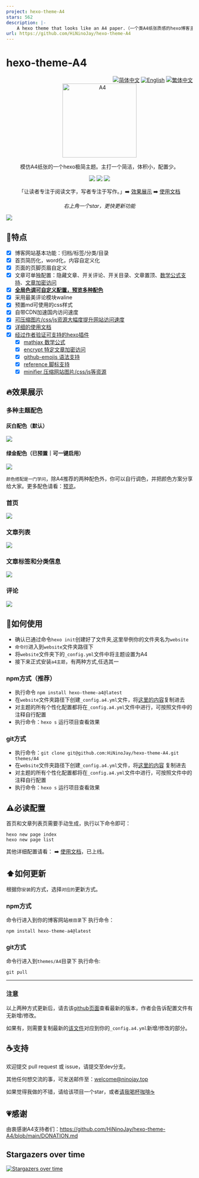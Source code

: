 ```yaml
---
project: hexo-theme-A4
stars: 562
description: |-
    A hexo theme that looks like an A4 paper.（一个类A4纸张质感的hexo博客主题。）
url: https://github.com/HiNinoJay/hexo-theme-A4
---
```



# hexo-theme-A4

<div align="right">
  <a title="zh-CN" href="/"><img src="https://img.shields.io/badge/-简体中文-24292f?style=for-the-badge" alt="简体中文" /></a>
  <a title="EN" href="README-EN.md">  <img src="https://img.shields.io/badge/-English-ffffff?style=for-the-badge" alt="English"></a>
  <a title="zh-TW" href="README_zh-TW.md"><img src="https://img.shields.io/badge/-繁体中文-ffffff?style=for-the-badge" alt="繁体中文"></a>
</div>



<div align="center" >
<a href="https://ninojay.top">
<img width=200px height=200px src="./source/img/A4-favicon.png" alt="A4" />
</a>
</div>

<div align="center">

模仿A4纸张的一个hexo极简主题。主打一个简洁，体积小，配置少。



[![](https://img.shields.io/npm/v/hexo-theme-a4?label=VERSION&logo=npm&style=for-the-badge)]()
[![](https://img.shields.io/badge/HEXO-v6.3.0-blue?style=for-the-badge&logo=hexo)](https://hexo.io/zh-cn/index.html)
[![](https://img.shields.io/node/v/hexo?style=for-the-badge&logo=node)](https://nodejs.org/en)

「让读者专注于阅读文字，写者专注于写作。」➡️ [效果展示](https://ninojay.top) ➡️ [使用文档](https://doc.ninojay.top)

_右上角一个star，更快更新功能_

</div>


[![](./source/img/market.png)](https://github.com/HiNinoJay/hexo-theme-A4)

## 🏹️特点

- [x] 博客网站基本功能：归档/标签/分类/目录
- [x] 首页简历化，word化，内容自定义化
- [x] 页面的页脚页眉自定义
- [x] 文章可单独配置：隐藏文章、开关评论、开关目录、文章置顶、[数学公式支持](https://ninojay.top/hexoplugin/hexo-filter-mathjax/)、[文章加密访问](https://ninojay.top/hexoplugin/hexo-blog-encrypt/)
- [x] [**全局色调可自定义配置，预览多种配色**](https://ninojay.top/hexoplugin/A4-color-change/)
- [x] 采用最美评论模块waline
- [x] 预置md可使用的css样式
- [x] 自带CDN加速国内访问速度
- [x] [可压缩图片/css/js资源大幅度提升网站访问速度](https://ninojay.top/hexoplugin/hexo-all-minifier/)
- [x] [详细的使用文档](https://doc.ninojay.top)
- [x] [经过作者验证可支持的hexo插件](https://ninojay.top/tags/hexoPlugin/)
  - [x] [mathjax 数学公式](https://ninojay.top/hexoplugin/hexo-filter-mathjax/)
  - [x] [encrypt 特定文章加密访问](https://ninojay.top/hexoplugin/hexo-blog-encrypt/)
  - [x] [github-emojis 语法支持](https://ninojay.top/hexoplugin/hexo-filter-github-emojis/) 
  - [x] [reference 脚标支持](https://ninojay.top/hexoplugin/hexo-reference/) 
  - [x] [minifier 压缩网站图片/css/js等资源](https://ninojay.top/hexoplugin/hexo-all-minifier/) 

## 🔥效果展示

### 多种主题配色

#### 灰白配色（默认）
![](https://jsd.cdn.zzko.cn/gh/hininojay/images/a4color/greywhite.png)

#### 绿金配色（已预置｜可一键启用）
![](https://jsd.cdn.zzko.cn/gh/hininojay/images/a4color/greengolden.png)

`颜色搭配是一门学问`，除A4推荐的两种配色外，你可以自行调色，并把颜色方案分享给大家。更多配色请看：[预览](https://ninojay.top/hexoplugin/A4-color-change/)。

### 首页

![](./source/img/index.png)

### 文章列表

![](./source/img/archive.png)

### 文章标签和分类信息

![](./source/img/tags&&categories.png)

### 评论

![](./source/img/comment.png)


## 👋如何使用

- 确认已通过命令`hexo init`创建好了文件夹,这里举例你的文件夹名为`website`
- `命令行`进入到`website`文件夹路径下
- 将`website`文件夹下的`_config.yml`文件中将主题设置为A4
- 接下来正式安装`a4主题`，有两种方式,任选其一

### npm方式（推荐）
- 执行命令 `npm install hexo-theme-a4@latest`
- 在`website`文件夹路径下创建`_config.a4.yml`文件，将[这里的内容](https://github.com/HiNinoJay/hexo-theme-A4/blob/main/_config.yml)复制进去
- 对主题的所有个性化配置都将在`_config.a4.yml`文件中进行，可按照文件中的注释自行配置
- 执行命令：`hexo s` 运行项目查看效果

### git方式
- 执行命令：`git clone git@github.com:HiNinoJay/hexo-theme-A4.git themes/A4`
- 在`website`文件夹路径下创建`_config.a4.yml`文件，将[这里的内容](https://github.com/HiNinoJay/hexo-theme-A4/blob/main/_config.yml) 复制进去
- 对主题的所有个性化配置都将在`_config.a4.yml`文件中进行，可按照文件中的注释自行配置
- 执行命令：`hexo s` 运行项目查看效果

## ⚠️必读配置

首页和文章列表页需要手动生成，执行以下命令即可：
```shell
hexo new page index
hexo new page list
```

其他详细配置请看：
➡️ [使用文档](https://doc.ninojay.top)，已上线。

## ⬆️如何更新
根据你`安装`的方式，选择`对应的`更新方式。

### npm方式
命令行进入到你的博客网站`根目录`下
执行命令：
```shell
npm install hexo-theme-a4@latest
```

### git方式

命令行进入到`themes/A4`目录下
执行命令:

```shell
git pull
```
---

### 注意

以上两种方式更新后，请去该[github页面](https://github.com/HiNinoJay/hexo-theme-A4/releases)查看最新的版本，作者会告诉配置文件有无新增/修改。

如果有，则需要复制最新的[该文件](https://github.com/HiNinoJay/hexo-theme-A4/blob/main/_config.yml)对应到你的`_config.a4.yml`新增/修改的部分。

## ☕️支持

欢迎提交 pull request 或 issue，请提交至dev分支。

其他任何想交流的事，可发送邮件至：welcome@ninojay.top

如果觉得我做的不错，请给该项目一个star，或者[请我喝杯咖啡☕️](https://ninojay.top/supportbymoney/)

## 💗感谢

由衷感谢A4支持者们：https://github.com/HiNinoJay/hexo-theme-A4/blob/main/DONATION.md


## Stargazers over time

[![Stargazers over time](https://starchart.cc/HiNinoJay/hexo-theme-A4.svg)](https://starchart.cc/HiNinoJay/hexo-theme-A4)


